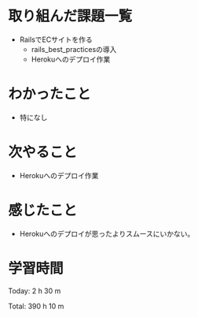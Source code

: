 # 取り組んだ課題一覧
- RailsでECサイトを作る
  - rails_best_practicesの導入
  - Herokuへのデプロイ作業

# わかったこと
- 特になし

# 次やること
- Herokuへのデプロイ作業

# 感じたこと
- Herokuへのデプロイが思ったよりスムースにいかない。

# 学習時間
Today: 2 h 30 m

Total: 390 h 10 m
